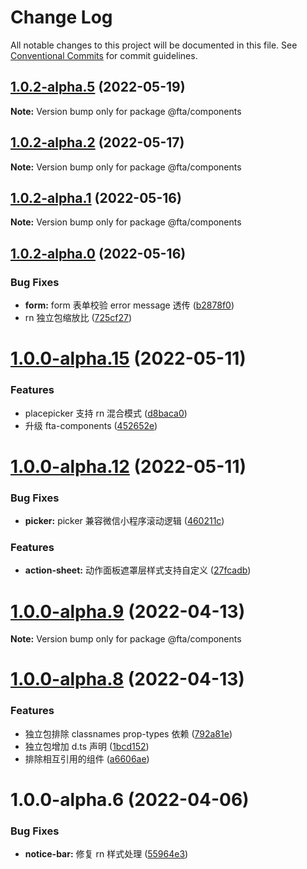 # Change Log

All notable changes to this project will be documented in this file.
See [Conventional Commits](https://conventionalcommits.org) for commit guidelines.

## [1.0.2-alpha.5](https://code.amh-group.com/h5developer/basebuild/views/fta-view/compare/@fta/components@1.0.2-alpha.4...@fta/components@1.0.2-alpha.5) (2022-05-19)

**Note:** Version bump only for package @fta/components

## [1.0.2-alpha.2](https://code.amh-group.com/h5developer/basebuild/views/fta-view/compare/@fta/components@1.0.2-alpha.1...@fta/components@1.0.2-alpha.2) (2022-05-17)

**Note:** Version bump only for package @fta/components

## [1.0.2-alpha.1](https://code.amh-group.com/h5developer/basebuild/views/fta-view/compare/@fta/components@1.0.2-alpha.0...@fta/components@1.0.2-alpha.1) (2022-05-16)

**Note:** Version bump only for package @fta/components

## [1.0.2-alpha.0](https://code.amh-group.com/h5developer/basebuild/views/fta-view/compare/@fta/components@1.0.1...@fta/components@1.0.2-alpha.0) (2022-05-16)

### Bug Fixes

- **form:** form 表单校验 error message 透传 ([b2878f0](https://code.amh-group.com/h5developer/basebuild/views/fta-view/commits/b2878f04f2dd7b9287d33c1751fd1496e075fb96))
- rn 独立包缩放比 ([725cf27](https://code.amh-group.com/h5developer/basebuild/views/fta-view/commits/725cf27117cfa0be8a402e75531b9cd5629f3a83))

# [1.0.0-alpha.15](https://code.amh-group.com/h5developer/basebuild/views/fta-view/compare/@fta/components@1.0.0-alpha.12...@fta/components@1.0.0-alpha.15) (2022-05-11)

### Features

- placepicker 支持 rn 混合模式 ([d8baca0](https://code.amh-group.com/h5developer/basebuild/views/fta-view/commits/d8baca08a02bfbbb19831b3207eb260ce577243b))
- 升级 fta-components ([452652e](https://code.amh-group.com/h5developer/basebuild/views/fta-view/commits/452652ee0804e6c3894fbfe1b1e9eec6c00eef64))

# [1.0.0-alpha.12](https://code.amh-group.com/h5developer/basebuild/views/fta-view/compare/@fta/components@1.0.0-alpha.11...@fta/components@1.0.0-alpha.12) (2022-05-11)

### Bug Fixes

- **picker:** picker 兼容微信小程序滚动逻辑 ([460211c](https://code.amh-group.com/h5developer/basebuild/views/fta-view/commits/460211cfde2aaf5ef25babd9d51b03e2ae24da5b))

### Features

- **action-sheet:** 动作面板遮罩层样式支持自定义 ([27fcadb](https://code.amh-group.com/h5developer/basebuild/views/fta-view/commits/27fcadb42cab89d57b93ad96f1d53ca61b2b3930))

# [1.0.0-alpha.9](https://code.amh-group.com/h5developer/basebuild/views/fta-view/compare/@fta/components@1.0.0-alpha.8...@fta/components@1.0.0-alpha.9) (2022-04-13)

**Note:** Version bump only for package @fta/components

# [1.0.0-alpha.8](https://code.amh-group.com/h5developer/basebuild/views/fta-view/compare/@fta/components@1.0.0-alpha.7...@fta/components@1.0.0-alpha.8) (2022-04-13)

### Features

- 独立包排除 classnames prop-types 依赖 ([792a81e](https://code.amh-group.com/h5developer/basebuild/views/fta-view/commits/792a81e5ddb044f7126a825dd897330e8b69c8da))
- 独立包增加 d.ts 声明 ([1bcd152](https://code.amh-group.com/h5developer/basebuild/views/fta-view/commits/1bcd15283a3bf98404eb032935e19b37deddbcd8))
- 排除相互引用的组件 ([a6606ae](https://code.amh-group.com/h5developer/basebuild/views/fta-view/commits/a6606ae6086f9692a46249aaf76835f3e231835d))

# 1.0.0-alpha.6 (2022-04-06)

### Bug Fixes

- **notice-bar:** 修复 rn 样式处理 ([55964e3](https://code.amh-group.com/h5developer/basebuild/views/fta-view/commits/55964e39a882d6f597fe572c43ba7a06fa70df6c))
